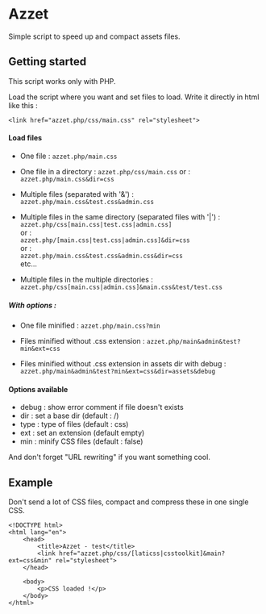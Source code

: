 Azzet
=====

Simple script to speed up and compact assets files.

Getting started
---------------
This script works only with PHP.

Load the script where you want and set files to load.
Write it directly in html like this :
```
<link href="azzet.php/css/main.css" rel="stylesheet">
```

#### Load files
 * One file :
<code>azzet.php/main.css</code>

 * One file in a directory :
<code>azzet.php/css/main.css</code>
or :
<code>azzet.php/main.css&dir=css</code>

 * Multiple files (separated with '&') :
<code>azzet.php/main.css&test.css&admin.css</code>

 * Multiple files in the same directory (separated files with '|') :<br>
<code>azzet.php/css[main.css|test.css|admin.css]</code><br>
or :<br>
<code>azzet.php/[main.css|test.css|admin.css]&dir=css</code><br>
or :<br>
<code>azzet.php/main.css&test.css&admin.css&dir=css</code><br>
etc...

 * Multiple files in the multiple directories :
<code>azzet.php/css[main.css|admin.css]&main.css&test/test.css</code>

##### With options :
 * One file minified :
<code>azzet.php/main.css?min</code>

 * Files minified without .css extension :
<code>azzet.php/main&admin&test?min&ext=css</code>

 * Files minified without .css extension in assets dir with debug :
<code>azzet.php/main&admin&test?min&ext=css&dir=assets&debug</code>


#### Options available
 * debug : show error comment if file doesn't exists
 * dir : set a base dir (default : /)
 * type : type of files (default : css)
 * ext : set an extension (default empty)
 * min : minify CSS files (default : false)


And don't forget "URL rewriting" if you want something cool.

Example
-------
Don't send a lot of CSS files, compact and compress these in one single CSS.

```
<!DOCTYPE html>
<html lang="en">
    <head>
        <title>Azzet - test</title>
        <link href="azzet.php/css/[laticss|csstoolkit]&main?ext=css&min" rel="stylesheet">
    </head>
  
    <body>
        <p>CSS loaded !</p>
    </body>
</html>
```
